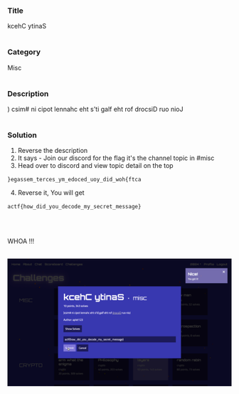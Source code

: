 ### Title

kcehC ytinaS
<br><br>


### Category

Misc
<br><br>


### Description

) csim# ni cipot lennahc eht s'ti galf eht rof drocsiD ruo nioJ
<br><br>


### Solution

1. Reverse the description
2. It says - Join our discord for the flag it's the channel topic in #misc
3. Head over to discord and view topic detail on the top
```
}egassem_terces_ym_edoced_uoy_did_woh{ftca
```
4. Reverse it, You will get
```
actf{how_did_you_decode_my_secret_message}
```

<br><br>


WHOA !!!
<br><br>

![flag](flag.png)
